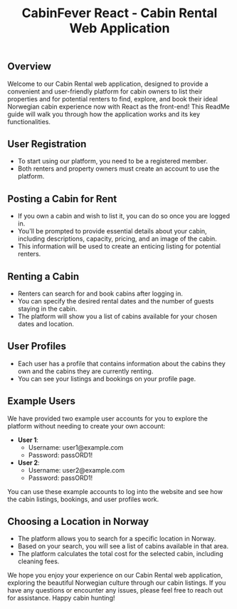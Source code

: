<!DOCTYPE html>
<html lang="en">
<head>
  
</head>
<body>
    <header>
        <h1>CabinFever React - Cabin Rental Web Application</h1>
    </header>
    <div class="container">
        <h2>Overview</h2>
        <p></p>Welcome to our Cabin Rental web application, designed to provide a convenient and user-friendly platform for cabin owners to list their properties and for potential renters to find, explore, and book their ideal Norwegian cabin experience now with React as the front-end! This ReadMe guide will walk you through how the application works and its key functionalities.</p>
    </div>
    

 <h2>User Registration</h2>
 <ul>
            <li>To start using our platform, you need to be a registered member.</li>
            <li>Both renters and property owners must create an account to use the platform.</li>
        </ul>

<h2>Posting a Cabin for Rent</h2>
        <ul>
            <li>If you own a cabin and wish to list it, you can do so once you are logged in.</li>
            <li>You'll be prompted to provide essential details about your cabin, including descriptions, capacity, pricing, and an image of the cabin.</li>
            <li>This information will be used to create an enticing listing for potential renters.</li>
        </ul>

<h2>Renting a Cabin</h2>
        <ul>
            <li>Renters can search for and book cabins after logging in.</li>
            <li>You can specify the desired rental dates and the number of guests staying in the cabin.</li>
            <li>The platform will show you a list of cabins available for your chosen dates and location.</li>
        </ul>

<h2>User Profiles</h2>
        <ul>
            <li>Each user has a profile that contains information about the cabins they own and the cabins they are currently renting.</li>
            <li>You can see your listings and bookings on your profile page.</li>
        </ul>

<h2>Example Users</h2>
        <p>We have provided two example user accounts for you to explore the platform without needing to create your own account:</p>
        <ul>
            <li><strong>User 1</strong>:
                <ul>
                    <li>Username: user1@example.com</li>
                    <li>Password: passORD1!</li>
                </ul>
            </li>
            <li><strong>User 2</strong>:
                <ul>
                    <li>Username: user2@example.com</li>
                    <li>Password: passORD1!</li>
                </ul>
            </li>
        </ul>
        <p>You can use these example accounts to log into the website and see how the cabin listings, bookings, and user profiles work.</p>

<h2>Choosing a Location in Norway</h2>
        <ul>
            <li>The platform allows you to search for a specific location in Norway.</li>
            <li>Based on your search, you will see a list of cabins available in that area.</li>
            <li>The platform calculates the total cost for the selected cabin, including cleaning fees.</li>
        </ul>
 <p>We hope you enjoy your experience on our Cabin Rental web application, exploring the beautiful Norwegian culture through our cabin listings. If you have any questions or encounter any issues, please feel free to reach out for assistance. Happy cabin hunting!</p>
    
    
